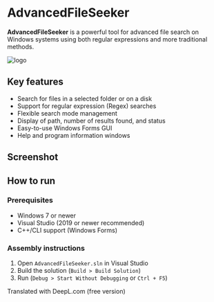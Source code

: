 # AdvancedFileSeeker

**AdvancedFileSeeker** is a powerful tool for advanced file search on Windows systems using both regular expressions and more traditional methods.

![logo](./AdvancedFileSeeker/logo.ico)

## Key features

- Search for files in a selected folder or on a disk
- Support for regular expression (Regex) searches
- Flexible search mode management
- Display of path, number of results found, and status
- Easy-to-use Windows Forms GUI
- Help and program information windows

## Screenshot


## How to run
### Prerequisites

- Windows 7 or newer
- Visual Studio (2019 or newer recommended)
- C++/CLI support (Windows Forms)

### Assembly instructions

1. Open `AdvancedFileSeeker.sln` in Visual Studio
2. Build the solution (`Build > Build Solution`)
3. Run (`Debug > Start Without Debugging` or `Ctrl + F5`)

Translated with DeepL.com (free version)
